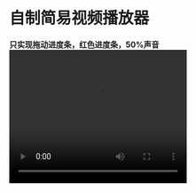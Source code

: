 <h1>自制简易视频播放器</h1>
<b>只实现拖动进度条，红色进度条，50%声音</b>
<video width="320" height="240" controls>
  <source src="https://github.com/SkimrMe/A-Movies/assets/158807652/c3c98b79-954a-4363-b2da-5ba42924bcd9" type="video/mp4">
  <source src="movie.ogg" type="video/ogg">
您的浏览器不支持Video标签。
</video>
